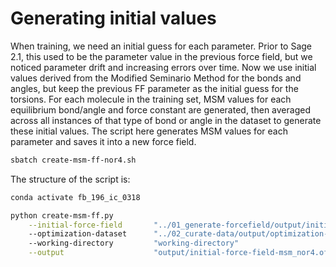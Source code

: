 # Generating initial values

When training, we need an initial guess for each parameter. Prior to Sage 2.1, this used to be the parameter value in the previous force field, but we noticed parameter drift and increasing errors over time. Now we use initial values derived from the Modified Seminario Method for the bonds and angles, but keep the previous FF parameter as the initial guess for the torsions. For each molecule in the training set, MSM values for each equilibrium bond/angle and force constant are generated, then averaged across all instances of that type of bond or angle in the dataset to generate these initial values. The script here generates MSM values for each parameter and saves it into a new force field.

```bash
sbatch create-msm-ff-nor4.sh
```

The structure of the script is:
```bash
conda activate fb_196_ic_0318    

python create-msm-ff.py                                                                                     \
    --initial-force-field       "../01_generate-forcefield/output/initial-force-field_nor4.offxml"  \ # initial FF template
    --optimization-dataset      "../02_curate-data/output/optimization-training-set.json"                   \ # filtered optimization dataset
    --working-directory         "working-directory"                                                         \
    --output                    "output/initial-force-field-msm_nor4.offxml"                                  # where to save the FF with MSM values
```
